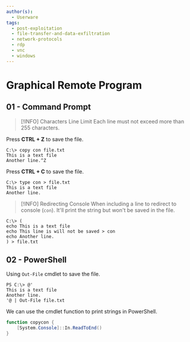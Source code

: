 ```yaml
---
author(s):
  - Userware
tags:
  - post-exploitation
  - file-transfer-and-data-exfiltration
  - network-protocols
  - rdp
  - vnc
  - windows
---
```

# Graphical Remote Program

## 01 - Command Prompt

> [!INFO] Characters Line Limit
> Each line must not exceed more than 255 characters.

Press **CTRL + Z** to save the file.

```
C:\> copy con file.txt
This is a text file
Another line.^Z
```

Press **CTRL + C** to save the file.

```
C:\> type con > file.txt
This is a text file
Another line.
```

> [!INFO] Redirecting Console
> When including a line to redirect to console (`con`). It'll print the string but won't be saved in the file. 

```
C:\> (
echo This is a text file
echo This line is will not be saved > con
echo Another line.
) > file.txt
```

## 02 - PowerShell

Using `Out-File` cmdlet to save the file.

```
PS C:\> @'
This is a text file
Another line.
'@ | Out-File file.txt
```

We can use the cmdlet function to print strings in PowerShell.

```powershell
function copycon {
	[System.Console]::In.ReadToEnd()
}
```